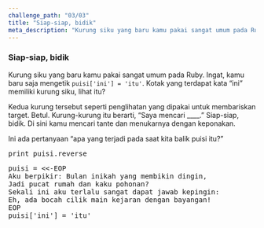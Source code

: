 ```yaml
---
challenge_path: "03/03"
title: "Siap-siap, bidik"
meta_description: "Kurung siku yang baru kamu pakai sangat umum pada Ruby. Kedua kurung tersebut seperti penglihatan yang dipakai untuk membariskan target."
---
```


### Siap-siap, bidik

Kurung siku yang baru kamu pakai sangat umum pada Ruby. Ingat, kamu baru saja mengetik
`puisi['ini'] = 'itu'`. Kotak yang terdapat kata “ini” memiliki kurung siku, lihat itu?

Kedua kurung tersebut seperti penglihatan yang dipakai untuk membariskan target. Betul. Kurung-kurung itu berarti, “Saya mencari ____.”
Siap-siap, bidik. Di sini kamu mencari tante dan menukarnya dengan keponakan.

Ini ada pertanyaan “apa yang terjadi pada saat kita balik puisi itu?”

<pre>print puisi.reverse</pre>

<pre id="code-prefill">
puisi = <<-EOP
Aku berpikir: Bulan inikah yang membikin dingin,
Jadi pucat rumah dan kaku pohonan?
Sekali ini aku terlalu sangat dapat jawab kepingin:
Eh, ada bocah cilik main kejaran dengan bayangan!
EOP
puisi['ini'] = 'itu'
</pre>
